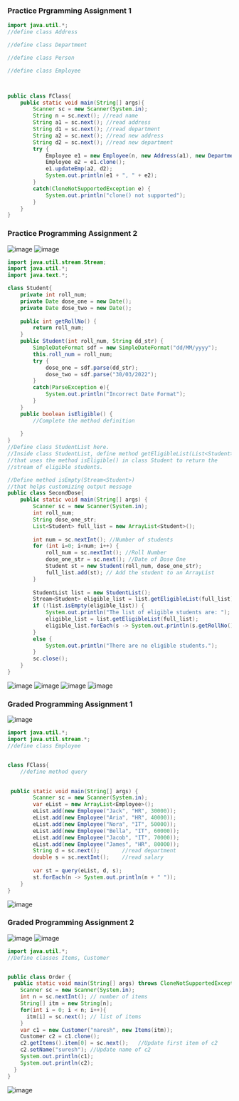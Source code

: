 ### Practice Prgramming Assignment 1
```java
import java.util.*;
//define class Address

//define class Department

//define class Person

//define class Employee



public class FClass{
    public static void main(String[] args){
        Scanner sc = new Scanner(System.in);
        String n = sc.next(); //read name
        String a1 = sc.next(); //read address
        String d1 = sc.next(); //read department
        String a2 = sc.next(); //read new address
        String d2 = sc.next(); //read new department
        try {
            Employee e1 = new Employee(n, new Address(a1), new Department(d1));
            Employee e2 = e1.clone(); 
            e1.updateEmp(a2, d2);
            System.out.println(e1 + ", " + e2);
        }
        catch(CloneNotSupportedException e) {
            System.out.println("clone() not supported");
        }
    }
}

```

### Practice Programming Assignment 2
![image](https://user-images.githubusercontent.com/90960384/179886617-870e5bc6-fea8-466a-8fb5-36a9d6876c92.png)
![image](https://user-images.githubusercontent.com/90960384/179886652-8f01a3fa-433b-4821-be38-62b5c23aec53.png)
```java
import java.util.stream.Stream;
import java.util.*;
import java.text.*;

class Student{
    private int roll_num;
    private Date dose_one = new Date(); 
    private Date dose_two = new Date();	
    
    public int getRollNo() {
        return roll_num;
    }	
    public Student(int roll_num, String dd_str) {
        SimpleDateFormat sdf = new SimpleDateFormat("dd/MM/yyyy");
        this.roll_num = roll_num;
        try {			
            dose_one = sdf.parse(dd_str);		
            dose_two = sdf.parse("30/03/2022");
        }
        catch(ParseException e){
            System.out.println("Incorrect Date Format");
        }
    }	
    public boolean isEligible() {
        //Complete the method definition
        
    }
}
//Define class StudentList here.
//Inside class StudentList, define method getEligibleList(List<Student>)
//that uses the method isEligible() in class Student to return the 
//stream of eligible students.

//Define method isEmpty(Stream<Student>) 
//that helps customizing output message
public class SecondDose{
    public static void main(String[] args) {		
        Scanner sc = new Scanner(System.in);
        int roll_num;		
        String dose_one_str;
        List<Student> full_list = new ArrayList<Student>();
        
        int num = sc.nextInt(); //Number of students
        for (int i=0; i<num; i++) {
            roll_num = sc.nextInt(); //Roll Number
            dose_one_str = sc.next(); //Date of Dose One			
            Student st = new Student(roll_num, dose_one_str);
            full_list.add(st); // Add the student to an ArrayList
        }
        
        StudentList list = new StudentList();		
        Stream<Student> eligible_list = list.getEligibleList(full_list);
        if (!list.isEmpty(eligible_list)) {
            System.out.println("The list of eligible students are: ");
            eligible_list = list.getEligibleList(full_list);
            eligible_list.forEach(s -> System.out.println(s.getRollNo()));
        }
        else {
            System.out.println("There are no eligible students.");
        }
        sc.close();
    }
}
```
![image](https://user-images.githubusercontent.com/90960384/179886765-5a2f42fc-ec61-41ef-b237-a05e2b989569.png)
![image](https://user-images.githubusercontent.com/90960384/179886794-f090352f-8df2-4820-9873-d884bc6444a5.png)
![image](https://user-images.githubusercontent.com/90960384/179886815-4e527dfb-e349-445c-989b-5c96e947e396.png)
![image](https://user-images.githubusercontent.com/90960384/179886860-1fce3e47-bd6b-4016-87b6-907df4957c25.png)


### Graded Programming Assignment 1
![image](https://user-images.githubusercontent.com/90960384/179887081-fc38a3d1-2e98-4628-a096-d78da948c358.png)
```java
import java.util.*;
import java.util.stream.*;
//define class Employee


class FClass{
    //define method query

    
 public static void main(String[] args) {
        Scanner sc = new Scanner(System.in);
        var eList = new ArrayList<Employee>();
        eList.add(new Employee("Jack", "HR", 30000));
        eList.add(new Employee("Aria", "HR", 40000));
        eList.add(new Employee("Nora", "IT", 50000));
        eList.add(new Employee("Bella", "IT", 60000));
        eList.add(new Employee("Jacob", "IT", 70000));
        eList.add(new Employee("James", "HR", 80000));
        String d = sc.next();       //read department
        double s = sc.nextInt();    //read salary
		
        var st = query(eList, d, s);
        st.forEach(n -> System.out.println(n + " "));
    }
}
```
![image](https://user-images.githubusercontent.com/90960384/179887137-a9ecd16d-6bfc-4280-afe5-4af65daabd88.png)


### Graded Programming Assignment 2
![image](https://user-images.githubusercontent.com/90960384/179887276-34fb243d-76b9-4c3b-9333-f7c82da5f226.png)
![image](https://user-images.githubusercontent.com/90960384/179887330-2c9f5777-afec-4f93-a7c9-913c53187da0.png)
```java
import java.util.*;
//Define classes Items, Customer


public class Order {
  public static void main(String[] args) throws CloneNotSupportedException{
    Scanner sc = new Scanner(System.in);
    int n = sc.nextInt(); // number of items
    String[] itm = new String[n];
    for(int i = 0; i < n; i++){
      itm[i] = sc.next(); // list of items
    } 
    var c1 = new Customer("naresh", new Items(itm));
    Customer c2 = c1.clone();   
    c2.getItems().item[0] = sc.next();   //Update first item of c2
    c2.setName("suresh"); //Update name of c2
    System.out.println(c1);
    System.out.println(c2);
  }
}   
```
![image](https://user-images.githubusercontent.com/90960384/179887406-f14ebdf5-5692-4ca1-8b09-93b21b50d366.png)

